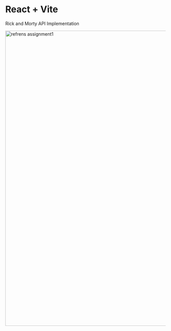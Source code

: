 # React + Vite

Rick and Morty API Implementation 

<img width="926" alt="refrens assignment1" src="https://github.com/Rahilcode/Refrens-Assignment/assets/73123454/67efb468-9d26-4cdd-8e73-eef7895308b9">
